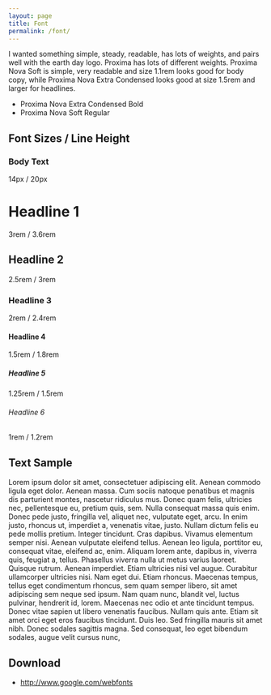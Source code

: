 ```yaml
---
layout: page
title: Font
permalink: /font/
---
```


I wanted something simple, steady, readable, has lots of weights, and pairs well with the earth day logo. 
Proxima has lots of different weights. Proxima Nova Soft is simple, very readable and size 1.1rem looks good for body copy, while Proxima Nova Extra Condensed looks good at size 1.5rem and larger for headlines.

<ul>
<li>Proxima Nova Extra Condensed Bold</li>
<li>Proxima Nova Soft Regular</li>
</ul>

<div class="fontspage">

<h2>Font Sizes / Line Height</h2>

<h3>Body Text</h3>

<p>14px / 20px</p>


<h1 class="fonts">Headline 1</h1>

<p>3rem / 3.6rem</p>

<h2 class="fonts">Headline 2</h2>

<p>2.5rem / 3rem</p>

<h3 class="fonts">Headline 3</h3>
<p>2rem / 2.4rem</p>


<h4 class="fonts">Headline 4</h4>
<p>1.5rem / 1.8rem</p>


<h5 class="fonts">Headline 5</h5>
<p>1.25rem / 1.5rem</p>

<h6 class="fonts">Headline 6</h6>
<p>1rem / 1.2rem</p>

<h2>Text Sample</h2>

<div class="bodyfont">
<p>Lorem ipsum dolor sit amet, consectetuer adipiscing elit. Aenean commodo ligula eget dolor. Aenean massa. Cum sociis natoque penatibus et magnis dis parturient montes, nascetur ridiculus mus. Donec quam felis, ultricies nec, pellentesque eu, pretium quis, sem. Nulla consequat massa quis enim. Donec pede justo, fringilla vel, aliquet nec, vulputate eget, arcu. In enim justo, rhoncus ut, imperdiet a, venenatis vitae, justo. Nullam dictum felis eu pede mollis pretium. Integer tincidunt. Cras dapibus. Vivamus elementum semper nisi. Aenean vulputate eleifend tellus. Aenean leo ligula, porttitor eu, consequat vitae, eleifend ac, enim. Aliquam lorem ante, dapibus in, viverra quis, feugiat a, tellus. Phasellus viverra nulla ut metus varius laoreet. Quisque rutrum. Aenean imperdiet. Etiam ultricies nisi vel augue. Curabitur ullamcorper ultricies nisi. Nam eget dui. Etiam rhoncus. Maecenas tempus, tellus eget condimentum rhoncus, sem quam semper libero, sit amet adipiscing sem neque sed ipsum. Nam quam nunc, blandit vel, luctus pulvinar, hendrerit id, lorem. Maecenas nec odio et ante tincidunt tempus. Donec vitae sapien ut libero venenatis faucibus. Nullam quis ante. Etiam sit amet orci eget eros faucibus tincidunt. Duis leo. Sed fringilla mauris sit amet nibh. Donec sodales sagittis magna. Sed consequat, leo eget bibendum sodales, augue velit cursus nunc,</p></div>

<h2>Download</h2>
</div>
<ul>
<li><a href="http://www.google.com/webfonts">http://www.google.com/webfonts</a></li>
</ul>

